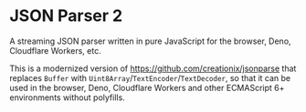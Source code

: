 # JSON Parser 2

A streaming JSON parser written in pure JavaScript for the browser, Deno, Cloudflare Workers, etc.

This is a modernized version of https://github.com/creationix/jsonparse that replaces `Buffer` with `Uint8Array`/`TextEncoder`/`TextDecoder`, so that it can be used in the browser, Deno, Cloudflare Workers and other ECMAScript 6+ environments without polyfills.
